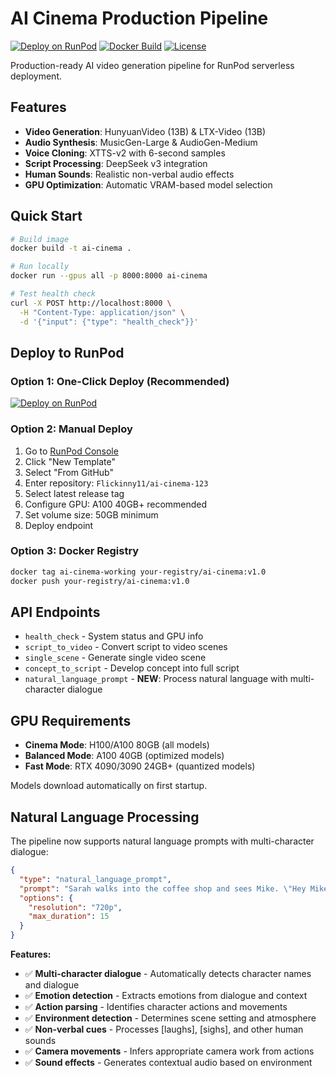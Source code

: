# AI Cinema Production Pipeline

[![Deploy on RunPod](https://img.shields.io/badge/Deploy%20on-RunPod-6366f1)](https://runpod.io/console/deploy?template=cinema-ai-pipeline&ref=github)
[![Docker Build](https://img.shields.io/badge/Docker-Build%20Ready-2496ED)](https://github.com/Flickinny11/ai-cinema-123)
[![License](https://img.shields.io/badge/License-MIT-green.svg)](LICENSE)

Production-ready AI video generation pipeline for RunPod serverless deployment.

## Features

- **Video Generation**: HunyuanVideo (13B) & LTX-Video (13B)
- **Audio Synthesis**: MusicGen-Large & AudioGen-Medium  
- **Voice Cloning**: XTTS-v2 with 6-second samples
- **Script Processing**: DeepSeek v3 integration
- **Human Sounds**: Realistic non-verbal audio effects
- **GPU Optimization**: Automatic VRAM-based model selection

## Quick Start

```bash
# Build image
docker build -t ai-cinema .

# Run locally
docker run --gpus all -p 8000:8000 ai-cinema

# Test health check
curl -X POST http://localhost:8000 \
  -H "Content-Type: application/json" \
  -d '{"input": {"type": "health_check"}}'
```

## Deploy to RunPod

### Option 1: One-Click Deploy (Recommended)
[![Deploy on RunPod](https://img.shields.io/badge/Deploy%20on-RunPod-6366f1)](https://runpod.io/console/deploy?template=cinema-ai-pipeline&ref=github)

### Option 2: Manual Deploy
1. Go to [RunPod Console](https://runpod.io/console/serverless)
2. Click "New Template" 
3. Select "From GitHub"
4. Enter repository: `Flickinny11/ai-cinema-123`
5. Select latest release tag
6. Configure GPU: A100 40GB+ recommended
7. Set volume size: 50GB minimum
8. Deploy endpoint

### Option 3: Docker Registry
```bash
docker tag ai-cinema-working your-registry/ai-cinema:v1.0
docker push your-registry/ai-cinema:v1.0
```

## API Endpoints

- `health_check` - System status and GPU info
- `script_to_video` - Convert script to video scenes
- `single_scene` - Generate single video scene
- `concept_to_script` - Develop concept into full script
- `natural_language_prompt` - **NEW**: Process natural language with multi-character dialogue

## GPU Requirements

- **Cinema Mode**: H100/A100 80GB (all models)
- **Balanced Mode**: A100 40GB (optimized models)  
- **Fast Mode**: RTX 4090/3090 24GB+ (quantized models)

Models download automatically on first startup.

## Natural Language Processing

The pipeline now supports natural language prompts with multi-character dialogue:

```json
{
  "type": "natural_language_prompt",
  "prompt": "Sarah walks into the coffee shop and sees Mike. \"Hey Mike!\" she says excitedly. Mike looks up and smiles. \"Sarah! Great to see you,\" he replies warmly. They sit down and start chatting about their weekend plans.",
  "options": {
    "resolution": "720p",
    "max_duration": 15
  }
}
```

**Features:**
- ✅ **Multi-character dialogue** - Automatically detects character names and dialogue
- ✅ **Emotion detection** - Extracts emotions from dialogue and context
- ✅ **Action parsing** - Identifies character actions and movements
- ✅ **Environment detection** - Determines scene setting and atmosphere
- ✅ **Non-verbal cues** - Processes [laughs], [sighs], and other human sounds
- ✅ **Camera movements** - Infers appropriate camera work from actions
- ✅ **Sound effects** - Generates contextual audio based on environment